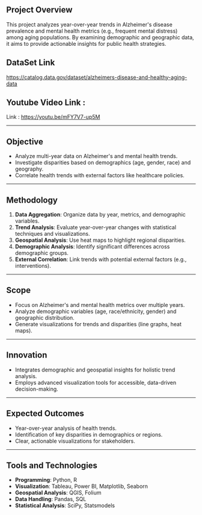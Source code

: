 ## Project Overview
This project analyzes year-over-year trends in Alzheimer's disease prevalence and mental health metrics (e.g., frequent mental distress) among aging populations. By examining demographic and geographic data, it aims to provide actionable insights for public health strategies.


## DataSet Link

https://catalog.data.gov/dataset/alzheimers-disease-and-healthy-aging-data

## Youtube Video Link : 

Link : https://youtu.be/mFY7V7-up5M


---

## Objective
- Analyze multi-year data on Alzheimer's and mental health trends.
- Investigate disparities based on demographics (age, gender, race) and geography.
- Correlate health trends with external factors like healthcare policies.

---

## Methodology
1. **Data Aggregation**: Organize data by year, metrics, and demographic variables.
2. **Trend Analysis**: Evaluate year-over-year changes with statistical techniques and visualizations.
3. **Geospatial Analysis**: Use heat maps to highlight regional disparities.
4. **Demographic Analysis**: Identify significant differences across demographic groups.
5. **External Correlation**: Link trends with potential external factors (e.g., interventions).

---

## Scope
- Focus on Alzheimer's and mental health metrics over multiple years.
- Analyze demographic variables (age, race/ethnicity, gender) and geographic distribution.
- Generate visualizations for trends and disparities (line graphs, heat maps).

---

## Innovation
- Integrates demographic and geospatial insights for holistic trend analysis.
- Employs advanced visualization tools for accessible, data-driven decision-making.

---

## Expected Outcomes
- Year-over-year analysis of health trends.
- Identification of key disparities in demographics or regions.
- Clear, actionable visualizations for stakeholders.

---

## Tools and Technologies
- **Programming**: Python, R
- **Visualization**: Tableau, Power BI, Matplotlib, Seaborn
- **Geospatial Analysis**: QGIS, Folium
- **Data Handling**: Pandas, SQL
- **Statistical Analysis**: SciPy, Statsmodels
  
